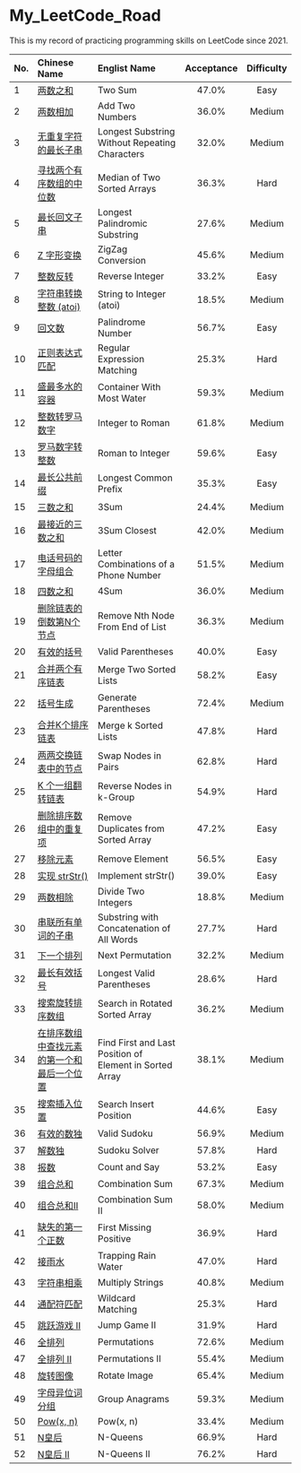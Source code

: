# My_LeetCode_Road
This is my record of practicing programming skills on LeetCode since 2021.

| No.  | Chinese Name                                                 | Englist Name                                            | Acceptance | Difficulty |
| :--- | :----------------------------------------------------------- | :------------------------------------------------------ | :--------: | :--------: |
| 1    | [两数之和](./md/1.两数之和.md)                               | Two Sum                                                 |   47.0%    |    Easy    |
| 2    | [两数相加](./md/2.两数相加.md)                               | Add Two Numbers                                         |   36.0%    |    Medium    |
| 3    | [无重复字符的最长子串](./md/3.无重复字符的最长子串.md)       | Longest Substring Without Repeating Characters          |   32.0%    |    Medium    |
| 4    | [寻找两个有序数组的中位数](./md/4.寻找两个有序数组的中位数.md) | Median of Two Sorted Arrays                             |   36.3%    |    Hard    |
| 5    | [最长回文子串](./md/5.最长回文子串.md)                      | Longest Palindromic Substring                           |   27.6%    |    Medium    |
| 6    | [Z 字形变换](./md/6.Z字形变换.md)                            | ZigZag Conversion                                       |   45.6%    |    Medium    |
| 7    | [整数反转](./md/7.整数反转.md)                               | Reverse Integer                                         |   33.2%    |    Easy    |
| 8    | [字符串转换整数 (atoi)](./md/8.字符串转换整数(atoi).md)      | String to Integer (atoi)                                |   18.5%    |    Medium    |
| 9    | [回文数](./md/9.回文数.md)                                   | Palindrome Number                                       |   56.7%    |    Easy    |
| 10   | [正则表达式匹配](./md/10.正则表达式匹配.md)                 | Regular Expression Matching                             |   25.3%    |    Hard    |
| 11   | [盛最多水的容器](./md/11.盛最多水的容器.md)                  | Container With Most Water                               |   59.3%    |    Medium    |
| 12   | [整数转罗马数字](./md/12.整数转罗马数字.md)                  | Integer to Roman                                        |   61.8%    |    Medium    |
| 13   | [罗马数字转整数](./md/13.罗马数字转整数.md)                  | Roman to Integer                                        |   59.6%    |    Easy    |
| 14   | [最长公共前缀](./md/14.最长公共前缀.md)                      | Longest Common Prefix                                   |   35.3%    |    Easy    |
| 15   | [三数之和](./md/15.三数之和.md)                             | 3Sum                                                    |   24.4%    |    Medium    |
| 16   | [最接近的三数之和](./md/16.最接近的三数之和.md)              | 3Sum Closest                                            |   42.0%    |    Medium    |
| 17   | [电话号码的字母组合](./md/17.电话号码的字母组合.md)          | Letter Combinations of a Phone Number                   |   51.5%    |    Medium    |
| 18   | [四数之和](./md/18.四数之和.md)                              | 4Sum                                                    |   36.0%    |    Medium    |
| 19   | [删除链表的倒数第N个节点](./md/19.删除链表的倒数第N个节点.md) | Remove Nth Node From End of List                        |   36.3%    |    Medium    |
| 20   | [有效的括号](./md/20.有效的括号.md)                          | Valid Parentheses                                       |   40.0%    |    Easy    |
| 21   | [合并两个有序链表](./md/21.合并两个有序链表.md)              | Merge Two Sorted Lists                                  |   58.2%    |    Easy    |
| 22   | [括号生成](./md/22.括号生成.md)                             | Generate Parentheses                                    |   72.4%    |    Medium    |
| 23   | [合并K个排序链表](./md/23.合并K个排序链表.md)                | Merge k Sorted Lists                                    |   47.8%    |    Hard    |
| 24   | [两两交换链表中的节点](./md/24.两两交换链表中的节点.md)      | Swap Nodes in Pairs                                     |   62.8%    |    Hard    |
| 25   | [K 个一组翻转链表](./md/25.K个一组翻转链表.md)               | Reverse Nodes in k-Group                                |   54.9%    |    Hard    |
| 26   | [删除排序数组中的重复项](./md/26.删除排序数组中的重复项.md)  | Remove Duplicates from Sorted Array                     |   47.2%    |    Easy    |
| 27   | [移除元素](./md/27.移除元素.md)                              | Remove Element                                          |   56.5%    |    Easy    |
| 28   | [实现 strStr()](./md/28.实现strStr().md)                    | Implement strStr()                                      |   39.0%    |    Easy    |
| 29   | [两数相除](./md/29.两数相除.md)                              | Divide Two Integers                                     |   18.8%    |    Medium    |
| 30   | [串联所有单词的子串](./md/30.串联所有单词的子串.md)         | Substring with Concatenation of All Words               |   27.7%    |    Hard    |
| 31   | [下一个排列](./md/31.下一个排列.md)                          | Next Permutation                                        |   32.2%    |    Medium    |
| 32   | [最长有效括号](./md/32.最长有效括号.md)                     | Longest Valid Parentheses                               |   28.6%    |    Hard    |
| 33   | [搜索旋转排序数组](./md/33.搜索旋转排序数组.md)              | Search in Rotated Sorted Array                          |   36.2%    |    Medium    |
| 34   | [在排序数组中查找元素的第一个和最后一个位置](./md/34.在排序数组中查找元素的第一个和最后一个位置.md) | Find First and Last Position of Element in Sorted Array |   38.1%    |    Medium    |
| 35   | [搜索插入位置](./md/35.搜索插入位置.md)                      | Search Insert Position                                  |   44.6%    |    Easy    |
| 36   | [有效的数独](./md/36.有效的数独.md)                          | Valid Sudoku                                            |   56.9%    |    Medium    |
| 37   | [解数独](./md/37.解数独.md)                                  | Sudoku Solver                                           |   57.8%    |    Hard    |
| 38   | [报数](./md/38.报数.md)                                      | Count and Say                                           |   53.2%    |    Easy    |
| 39   | [组合总和](./md/39.组合总和.md)                              | Combination Sum                                         |   67.3%    |    Medium    |
| 40   | [组合总和Ⅱ](./md/40.组合总和Ⅱ.md)                           | Combination Sum II                                      |   58.0%    |    Medium    |
| 41   | [缺失的第一个正数](./md/41.缺失的第一个正数.md)             | First Missing Positive                                  |   36.9%    |    Hard    |
| 42   | [接雨水](./md/42.接雨水.md)                                  | Trapping Rain Water                                     |   47.0%    |    Hard    |
| 43   | [字符串相乘](./md/43.字符串相乘.md)                          | Multiply Strings                                        |   40.8%    |    Medium    |
| 44   | [通配符匹配](./md/44.通配符匹配.md)                         | Wildcard Matching                                       |   25.3%    |    Hard    |
| 45   | [跳跃游戏 II](./md/45.跳跃游戏II.md)                         | Jump Game II                                            |   31.9%    |    Hard    |
| 46   | [全排列](./md/46.全排列.md)                                  | Permutations                                            |   72.6%    |    Medium    |
| 47   | [全排列 II](./md/47.全排列II.md)                             | Permutations II                                         |   55.4%    |    Medium    |
| 48   | [旋转图像](./md/48.旋转图像.md)                              | Rotate Image                                            |   65.4%    |    Medium    |
| 49   | [字母异位词分组](./md/49.字母异位词分组.md)                 | Group Anagrams                                          |   59.3%    |    Medium    |
| 50   | [Pow(x, n)](./md/50.Pow(x,n).md)                             | Pow(x, n)                                               |   33.4%    |    Medium    |
| 51   | [N皇后](./md/51.N皇后.md)                                    | N-Queens                                                |   66.9%    |    Hard    |
| 52   | [N皇后 II](./md/52.N皇后II.md)                               | N-Queens II                                             |   76.2%    |    Hard    |
